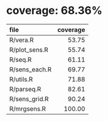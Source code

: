 # coverage: 68.36%

|file          | coverage|
|:-------------|--------:|
|R/vera.R      |    53.75|
|R/plot_sens.R |    55.74|
|R/seq.R       |    61.11|
|R/sens_each.R |    69.77|
|R/utils.R     |    71.88|
|R/parseq.R    |    82.61|
|R/sens_grid.R |    90.24|
|R/mrgsens.R   |   100.00|
